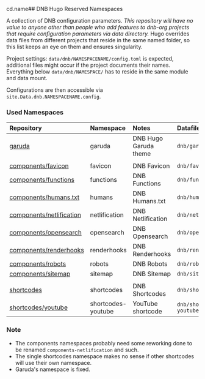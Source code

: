 cd.name## DNB Hugo Reserved Namespaces

A collection of DNB configuration parameters. *This repository will have no value to anyone other than people who add features to dnb-org projects that require configuration parameters via data directory.* Hugo overrides data files from different projects that reside in the same named folder, so this list keeps an eye on them and ensures singularity. 

Project settings: `data/dnb/NAMESPACENAME/config.toml` is expected, additional files might occur if the project documents their names. Everything below `data/dnb/NAMESPACE/` has to reside in the same module and data mount.

Configurations are then accessible via `site.Data.dnb.NAMESPACENAME.config`.

### Used Namespaces

| Repository | Namespace | Notes | Datafile | Used |
|:--- |:--- |:--- |:--- |:--- |
| [garuda](https://github.com/dnb-org/garuda) | garuda | DNB Hugo Garuda theme | `dnb/garuda/config.toml` | :heavy_check_mark: |
| | | | | |
| [components/favicon](https://github.com/dnb-org/components/tree/main/favicon) | favicon | DNB Favicon | `dnb/favicon/config.toml` | :x: |
| [components/functions](https://github.com/dnb-org/components/tree/main/functions) | functions | DNB Functions | `dnb/functions/config.toml` | :x: |
| [components/humans.txt](https://github.com/dnb-org/components/tree/main/humans.txt) | humans | DNB Humans.txt | `dnb/humanstxt/config.toml` | :x: |
| [components/netlification](https://github.com/dnb-org/components/tree/main/netlification) | netlification | DNB Netlification | `dnb/netlification/config.toml` | :heavy_check_mark: |
| [components/opensearch](https://github.com/dnb-org/components/tree/main/opensearch) | opensearch | DNB Opensearch | `dnb/opensearch/config.toml` | :x: |
| [components/renderhooks](https://github.com/dnb-org/components/tree/main/renderhooks) | renderhooks | DNB Renderhooks | `dnb/renderhooks/config.toml` | :x: |
| [components/robots](https://github.com/dnb-org/components/tree/main/robots) | robots | DNB Robots | `dnb/robots/config.toml` | :x: |
| [components/sitemap](https://github.com/dnb-org/components/tree/main/sitemap) | sitemap | DNB Sitemap | `dnb/sitemap/config.toml` | :x: |
| | | | | |
| [shortcodes](https://github.com/dnb-org/shortcodes) | shortcodes | DNB Shortcodes | `dnb/shortcodes/config.toml` | :x: |
| [shortcodes/youtube](https://github.com/dnb-org/shortcodes/tree/main/sitemap) | shortcodes-youtube | YouTube shortcode | `dnb/shortcodes-youtube/config.toml` | :x: |

### Note

- The components namespaces probably need some reworking done to be renamed `components-netlification` and such. 
- The single shortcodes namespace makes no sense if other shortcodes will use their own namespace.
- Garuda's namespace is fixed.

